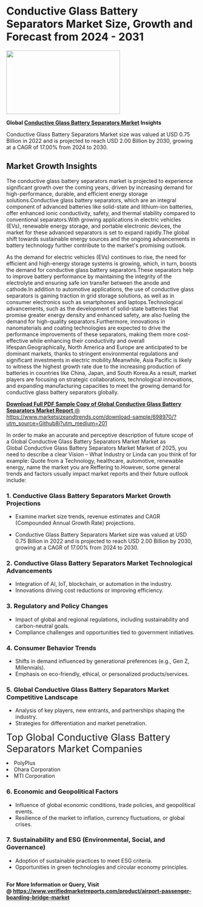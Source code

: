 <H1>Conductive Glass Battery Separators Market Size, Growth and Forecast from 2024 - 2031</H1><img class="aligncenter size-medium wp-image-584254" src="https://thirdeyenews.in/wp-content/uploads/2024/09/Global-Market-Research-300x168.jpeg" alt="" width="300" height="168" /><p><strong>Global&nbsp;<a href="https://www.marketsizeandtrends.com/download-sample/698970/?utm_source=Github8j?utm_medium=201">Conductive Glass Battery Separators Market</a> Insights</strong></p><p>Conductive Glass Battery Separators Market size was valued at USD 0.75 Billion in 2022 and is projected to reach USD 2.00 Billion by 2030, growing at a CAGR of 17.00% from 2024 to 2030.</p><p><h2>Market Growth Insights</h2> <p>The conductive glass battery separators market is projected to experience significant growth over the coming years, driven by increasing demand for high-performance, durable, and efficient energy storage solutions.Conductive glass battery separators, which are an integral component of advanced batteries like solid-state and lithium-ion batteries, offer enhanced ionic conductivity, safety, and thermal stability compared to conventional separators.With growing applications in electric vehicles (EVs), renewable energy storage, and portable electronic devices, the market for these advanced separators is set to expand rapidly.The global shift towards sustainable energy sources and the ongoing advancements in battery technology further contribute to the market's promising outlook.</p> <p><a href="#"></a></p> <p>As the demand for electric vehicles (EVs) continues to rise, the need for efficient and high-energy storage systems is growing, which, in turn, boosts the demand for conductive glass battery separators.These separators help to improve battery performance by maintaining the integrity of the electrolyte and ensuring safe ion transfer between the anode and cathode.In addition to automotive applications, the use of conductive glass separators is gaining traction in grid storage solutions, as well as in consumer electronics such as smartphones and laptops.Technological advancements, such as the development of solid-state batteries that promise greater energy density and enhanced safety, are also fueling the demand for high-quality separators.Furthermore, innovations in nanomaterials and coating technologies are expected to drive the performance improvements of these separators, making them more cost-effective while enhancing their conductivity and overall lifespan.Geographically, North America and Europe are anticipated to be dominant markets, thanks to stringent environmental regulations and significant investments in electric mobility.Meanwhile, Asia Pacific is likely to witness the highest growth rate due to the increasing production of batteries in countries like China, Japan, and South Korea.As a result, market players are focusing on strategic collaborations, technological innovations, and expanding manufacturing capacities to meet the growing demand for conductive glass battery separators globally.</p> <p><a href="#"></p><p><span class=""><strong>Download Full PDF Sample Copy of Global Conductive Glass Battery Separators Market Report</strong> @ <a href="https://www.marketsizeandtrends.com/download-sample/698970/?utm_source=Github8j?utm_medium=201" target="_blank">https://www.marketsizeandtrends.com/download-sample/698970/?utm_source=Github8j?utm_medium=201</a></span></p><p>In order to make an accurate and perceptive description of future scope of a Global&nbsp;Conductive Glass Battery Separators Market Market as Global&nbsp;Conductive Glass Battery Separators Market Market of 2025, you need to describe a clear Vision &ndash; What Industry or Linda can you think of for example: Quote from a Technology, healthcare, automotive, renewable energy, name the market you are Reffering to.However, some general trends and factors usually impact market reports and their future outlook include:</p><h3>1.&nbsp;<strong>Conductive Glass Battery Separators Market Growth Projections</strong></h3><ul><li>Examine market size trends, revenue estimates and CAGR (Compounded Annual Growth Rate) projections.</li><li><p>Conductive Glass Battery Separators Market size was valued at USD 0.75 Billion in 2022 and is projected to reach USD 2.00 Billion by 2030, growing at a CAGR of 17.00% from 2024 to 2030.</p></li></ul><h3>2.&nbsp;<strong>Conductive Glass Battery Separators Market Technological Advancements</strong></h3><ul><li>Integration of AI, IoT, blockchain, or automation in the industry.</li><li>Innovations driving cost reductions or improving efficiency.</li></ul><h3>3.&nbsp;<strong>Regulatory and Policy Changes</strong></h3><ul><li>Impact of global and regional regulations, including sustainability and carbon-neutral goals.</li><li>Compliance challenges and opportunities tied to government initiatives.</li></ul><h3>4.&nbsp;<strong>Consumer Behavior Trends</strong></h3><ul><li>Shifts in demand influenced by generational preferences (e.g., Gen Z, Millennials).</li><li>Emphasis on eco-friendly, ethical, or personalized products/services.</li></ul><h3>5.&nbsp;<strong>Global Conductive Glass Battery Separators Market Competitive Landscape</strong></h3><ul><li>Analysis of key players, new entrants, and partnerships shaping the industry.</li><li>Strategies for differentiation and market penetration.</li></ul><p data-pm-slice="1 1 []"><span style="color: inherit; font-family: inherit; font-size: 25px;">Top Global Conductive Glass Battery Separators Market Companies</span></p><div class="" data-test-id=""><p><li>PolyPlus</li><li> Ohara Corporation</li><li> MTI Corporation</li></p></div><h3>6.&nbsp;<strong>Economic and Geopolitical Factors</strong></h3><ul><li>Influence of global economic conditions, trade policies, and geopolitical events.</li><li>Resilience of the market to inflation, currency fluctuations, or global crises.</li></ul><h3>7.&nbsp;<strong>Sustainability and ESG (Environmental, Social, and Governance)</strong></h3><ul><li>Adoption of sustainable practices to meet ESG criteria.</li><li>Opportunities in green technologies and circular economy principles.</li></ul><h2><strong style="font-size: 14px;">For More Information or Query, Visit @&nbsp;</strong><a style="background-color: #ffffff; font-size: 14px;" href="https://www.marketsizeandtrends.com/report/conductive-glass-battery-separators-market/" target="_blank">https://www.verifiedmarketreports.com/product/airport-passenger-boarding-bridge-market</a></h2>